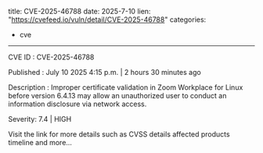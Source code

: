  
title: CVE-2025-46788
date: 2025-7-10
lien: "https://cvefeed.io/vuln/detail/CVE-2025-46788"
categories:
  - cve
---

CVE ID : CVE-2025-46788

Published :  July 10
2025
4:15 p.m. | 2 hours
30 minutes ago

Description : Improper certificate validation in Zoom Workplace for Linux before version 6.4.13 may allow an unauthorized user to conduct an information disclosure via network access.

Severity: 7.4 | HIGH

Visit the link for more details
such as CVSS details
affected products
timeline
and more...
